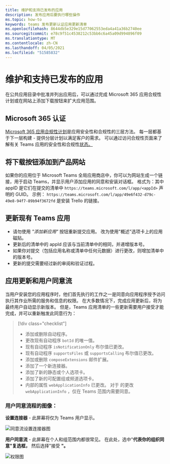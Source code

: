 ```yaml
---
title: 维护和支持已发布的应用
description: 发布应用后要执行哪些操作
ms.topic: how-to
keywords: teams 发布更新认证应用更新清单
ms.openlocfilehash: 8644db5e329e15d77062553eda4a41a36b2740ee
ms.sourcegitcommit: e78c9f51c4538212c53bb6c6a45a09d994896f09
ms.translationtype: MT
ms.contentlocale: zh-CN
ms.lasthandoff: 04/05/2021
ms.locfileid: "51585832"
---
```

# <a name="maintain-and-support-your-published-app"></a>维护和支持已发布的应用 

在公共应用目录中批准并列出应用后，可以通过完成 Microsoft 365 应用合规性计划或在网站上添加下载按钮来扩大应用范围。

## <a name="microsoft-365-certified"></a>Microsoft 365 认证

[Microsoft 365 应用合规性计划](./application-certification.md)是应用安全性和合规性的三层方法。 每一层都基于下一层构建 - 提供分层计划以满足客户的需求。 可以通过访问合规性页面来了解有关 Teams 应用的安全性和合规性[状态。](https://docs.microsoft.com/microsoft-365-app-certification/teams/teams-apps)

## <a name="add-a-download-button-to-your-product-site"></a>将下载按钮添加到产品网站

如果你的应用位于 Microsoft Teams 全局应用商店中，你可以为网站生成一个链接，用于启动 Teams，并显示用户添加应用的同意和安装对话框。
格式为：其中 appID 是它们在提交的清单中  `https://teams.microsoft.com/l/app/<appId>` 声明的 GUID。
示例： `https://teams.microsoft.com/l/app/49e6f432-d79c-49e8-94f7-89b94f3672fd` 是安装 Trello 的链接。

## <a name="updating-your-existing-teams-app"></a>更新现有 Teams 应用

* 请勿使用 *"添加新应用"* 按钮重新提交应用。 改为使用"概述"选项卡上的应用磁贴。
* 更新后的清单中的 appId 应该与当前清单中的相同，并递增版本号。
* 如果你对提交（包括应用名称或清单中任何元数据）进行更改，则增加清单中的版本号。
* 更新的提交需要经过新的审阅和验证过程。

## <a name="app-updates-and-the-user-consent-flow"></a>应用更新和用户同意流

当用户安装您的应用程序时，他们首先执行的工作之一是同意向应用程序授予访问执行其作业所需的服务和信息的权限。 在大多数情况下，完成应用更新后，将为最终用户自动显示新版本。 但是，Teams 应用清单的一[](../../../../resources/schema/manifest-schema.md)些更新需要用户接受才能完成，并可以重新触发此同意行为：

 >[!div class="checklist"]
>
> * 添加或删除自动程序。
> * 更改现有自动程序 `botId` 的唯一值。
> * 现有自动程序 `isNotificationOnly` 布尔值已更改。
> * 现有自动程序 `supportsFiles` 或 `supportsCalling` 布尔值已更改。
> * 添加或删除 `composeExtensions` 邮件扩展。
> * 添加了一个新连接器。
> * 添加了新的静态或个人选项卡。
> * 添加了新的可配置组或频道选项卡。
> * 内部的属性 `webApplicationInfo` 已更改。 对于 的更改 `webApplicationInfo` ，仅在 Teams 范围内需要同意。

### <a name="images-of-user-consent-flow"></a>用户同意流程的图像：

**设置连接器** - 此屏幕将仅为 Teams 用户显示。

![同意流设置连接器图](../../../../assets/images/connector-teams-consentflow.png)

**用户同意流** - 此屏幕在个人和组范围内都很常见。 在此处，选中"**代表你的组织同意"复选框，** 然后选择"接受 **"。**

![权限图](../../../../assets/images/user-consent-flow.png)
